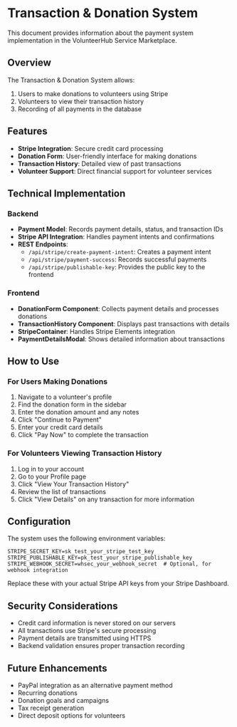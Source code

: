 # Transaction & Donation System

This document provides information about the payment system implementation in the VolunteerHub Service Marketplace.

## Overview

The Transaction & Donation System allows:

1. Users to make donations to volunteers using Stripe
2. Volunteers to view their transaction history
3. Recording of all payments in the database

## Features

- **Stripe Integration**: Secure credit card processing
- **Donation Form**: User-friendly interface for making donations
- **Transaction History**: Detailed view of past transactions
- **Volunteer Support**: Direct financial support for volunteer services

## Technical Implementation

### Backend

- **Payment Model**: Records payment details, status, and transaction IDs
- **Stripe API Integration**: Handles payment intents and confirmations
- **REST Endpoints**:
  - `/api/stripe/create-payment-intent`: Creates a payment intent
  - `/api/stripe/payment-success`: Records successful payments
  - `/api/stripe/publishable-key`: Provides the public key to the frontend

### Frontend

- **DonationForm Component**: Collects payment details and processes donations
- **TransactionHistory Component**: Displays past transactions with details
- **StripeContainer**: Handles Stripe Elements integration
- **PaymentDetailsModal**: Shows detailed information about transactions

## How to Use

### For Users Making Donations

1. Navigate to a volunteer's profile
2. Find the donation form in the sidebar
3. Enter the donation amount and any notes
4. Click "Continue to Payment"
5. Enter your credit card details
6. Click "Pay Now" to complete the transaction

### For Volunteers Viewing Transaction History

1. Log in to your account
2. Go to your Profile page
3. Click "View Your Transaction History"
4. Review the list of transactions
5. Click "View Details" on any transaction for more information

## Configuration

The system uses the following environment variables:

```
STRIPE_SECRET_KEY=sk_test_your_stripe_test_key
STRIPE_PUBLISHABLE_KEY=pk_test_your_stripe_publishable_key
STRIPE_WEBHOOK_SECRET=whsec_your_webhook_secret  # Optional, for webhook integration
```

Replace these with your actual Stripe API keys from your Stripe Dashboard.

## Security Considerations

- Credit card information is never stored on our servers
- All transactions use Stripe's secure processing
- Payment details are transmitted using HTTPS
- Backend validation ensures proper transaction recording

## Future Enhancements

- PayPal integration as an alternative payment method
- Recurring donations
- Donation goals and campaigns
- Tax receipt generation
- Direct deposit options for volunteers
